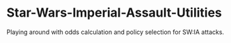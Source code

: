 # Star-Wars-Imperial-Assault-Utilities
Playing around with odds calculation and policy selection for SW:IA attacks.
